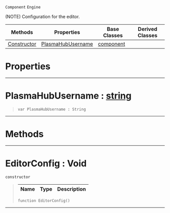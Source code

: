 `Component` `Engine`



(NOTE) Configuration for the editor.

|Methods|Properties|Base Classes|Derived Classes|
|---|---|---|---|
|[ Constructor](https://github.com/PlasmaEngine/PlasmaDocs/tree/master/docs/C%2B%2B/code_reference/class_reference/editorconfig.markdown#editorconfig-void)|[ PlasmaHubUsername](https://github.com/PlasmaEngine/PlasmaDocs/tree/master/docs/C%2B%2B/code_reference/class_reference/editorconfig.markdown#plasmahubusername-plasma-eng)|[component](https://github.com/PlasmaEngine/PlasmaDocs/tree/master/docs/C%2B%2B/code_reference/class_reference/component.markdown)| |


 #  Properties


---  
 #  PlasmaHubUsername : [string](https://github.com/PlasmaEngine/PlasmaDocs/tree/master/docs/C%2B%2B/code_reference/lightning_base_types/string.markdown)

> 
> ``` lang=cpp, name=Lightning
> var PlasmaHubUsername : String


---  
 #  Methods


---  
 #  EditorConfig : Void

 `constructor`

> 
> |Name|Type|Description|
> |---|---|---|
> ``` lang=cpp, name=Lightning
> function EditorConfig()
> ``` 


---  
 

 